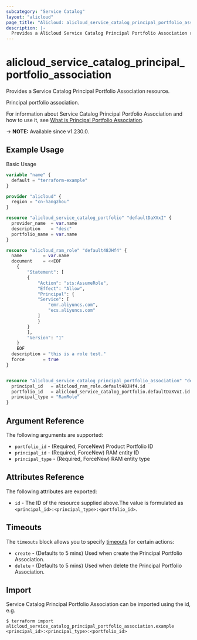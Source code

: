 ```yaml
---
subcategory: "Service Catalog"
layout: "alicloud"
page_title: "Alicloud: alicloud_service_catalog_principal_portfolio_association"
description: |-
  Provides a Alicloud Service Catalog Principal Portfolio Association resource.
---
```


# alicloud_service_catalog_principal_portfolio_association

Provides a Service Catalog Principal Portfolio Association resource.

Principal portfolio association.

For information about Service Catalog Principal Portfolio Association and how to use it, see [What is Principal Portfolio Association](https://www.alibabacloud.com/help/en/service-catalog/developer-reference/api-servicecatalog-2021-09-01-associateprincipalwithportfolio).

-> **NOTE:** Available since v1.230.0.

## Example Usage

Basic Usage

```terraform
variable "name" {
  default = "terraform-example"
}

provider "alicloud" {
  region = "cn-hangzhou"
}

resource "alicloud_service_catalog_portfolio" "defaultDaXVxI" {
  provider_name  = var.name
  description    = "desc"
  portfolio_name = var.name
}

resource "alicloud_ram_role" "default48JHf4" {
  name        = var.name
  document    = <<EOF
    {
        "Statement": [
        {
            "Action": "sts:AssumeRole",
            "Effect": "Allow",
            "Principal": {
            "Service": [
                "emr.aliyuncs.com",
                "ecs.aliyuncs.com"
            ]
            }
        }
        ],
        "Version": "1"
    }
    EOF
  description = "this is a role test."
  force       = true
}


resource "alicloud_service_catalog_principal_portfolio_association" "default" {
  principal_id   = alicloud_ram_role.default48JHf4.id
  portfolio_id   = alicloud_service_catalog_portfolio.defaultDaXVxI.id
  principal_type = "RamRole"
}
```

## Argument Reference

The following arguments are supported:
* `portfolio_id` - (Required, ForceNew) Product Portfolio ID
* `principal_id` - (Required, ForceNew) RAM entity ID
* `principal_type` - (Required, ForceNew) RAM entity type

## Attributes Reference

The following attributes are exported:
* `id` - The ID of the resource supplied above.The value is formulated as `<principal_id>:<principal_type>:<portfolio_id>`.

## Timeouts

The `timeouts` block allows you to specify [timeouts](https://www.terraform.io/docs/configuration-0-11/resources.html#timeouts) for certain actions:
* `create` - (Defaults to 5 mins) Used when create the Principal Portfolio Association.
* `delete` - (Defaults to 5 mins) Used when delete the Principal Portfolio Association.

## Import

Service Catalog Principal Portfolio Association can be imported using the id, e.g.

```shell
$ terraform import alicloud_service_catalog_principal_portfolio_association.example <principal_id>:<principal_type>:<portfolio_id>
```